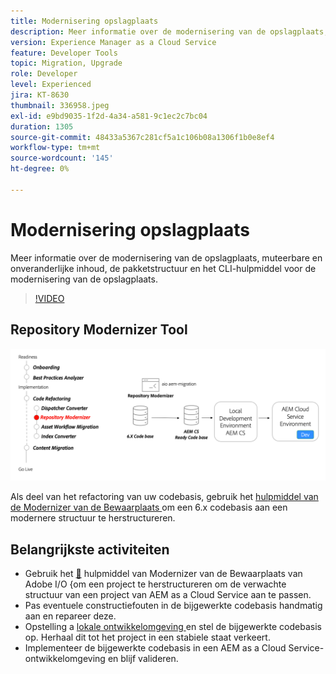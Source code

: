 ```yaml
---
title: Modernisering opslagplaats
description: Meer informatie over de modernisering van de opslagplaats, muteerbare en onveranderlijke inhoud, de pakketstructuur en het CLI-hulpmiddel voor de modernisering van de opslagplaats.
version: Experience Manager as a Cloud Service
feature: Developer Tools
topic: Migration, Upgrade
role: Developer
level: Experienced
jira: KT-8630
thumbnail: 336958.jpeg
exl-id: e9bd9035-1f2d-4a34-a581-9c1ec2c7bc04
duration: 1305
source-git-commit: 48433a5367c281cf5a1c106b08a1306f1b0e8ef4
workflow-type: tm+mt
source-wordcount: '145'
ht-degree: 0%

---
```


# Modernisering opslagplaats

Meer informatie over de modernisering van de opslagplaats, muteerbare en onveranderlijke inhoud, de pakketstructuur en het CLI-hulpmiddel voor de modernisering van de opslagplaats.

>[!VIDEO](https://video.tv.adobe.com/v/336958?quality=12&learn=on)

## Repository Modernizer Tool

![ Modernizer van de Bewaarplaats ](./assets/repository-modernizer.png)

Als deel van het refactoring van uw codebasis, gebruik het [ hulpmiddel van de Modernizer van de Bewaarplaats ](https://experienceleague.adobe.com/docs/experience-manager-cloud-service/moving/refactoring-tools/repo-modernizer.html?lang=nl-NL) om een 6.x codebasis aan een modernere structuur te herstructureren.

## Belangrijkste activiteiten

* Gebruik het [&#128279;](https://github.com/adobe/aio-cli-plugin-aem-cloud-service-migration#command-aio-aem-migrationrepository-modernizer) hulpmiddel van Modernizer van de Bewaarplaats van Adobe I/O  &lbrace;om een project te herstructureren om de verwachte structuur van een project van AEM as a Cloud Service aan te passen.
* Pas eventuele constructiefouten in de bijgewerkte codebasis handmatig aan en repareer deze.
* Opstelling a [ lokale ontwikkelomgeving ](https://experienceleague.adobe.com/docs/experience-manager-learn/cloud-service/local-development-environment-set-up/overview.html?lang=nl-NL) en stel de bijgewerkte codebasis op. Herhaal dit tot het project in een stabiele staat verkeert.
* Implementeer de bijgewerkte codebasis in een AEM as a Cloud Service-ontwikkelomgeving en blijf valideren.
